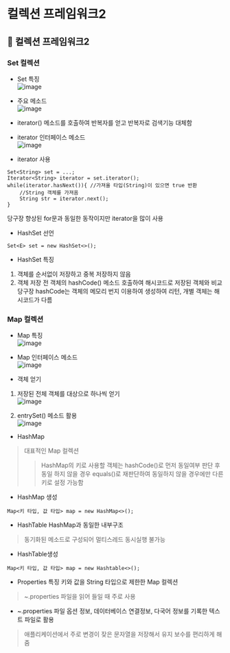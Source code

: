 컬렉션 프레임워크2
==========================
## :wrench: 컬렉션 프레임워크2
### Set 컬렉션  
* Set 특징  
![image](https://user-images.githubusercontent.com/96763658/175210632-0882ac22-0604-4f3f-85d2-1b8b714fe8c5.png)  

* 주요 메소드  
![image](https://user-images.githubusercontent.com/96763658/175210698-7563b3d6-f761-43af-8a2c-207e50bc1af9.png)  

* iterator()
메소드를 호출하여 반복자를 얻고 반복자로 검색기능 대체함

* iterator 인터페이스 메소드  
![image](https://user-images.githubusercontent.com/96763658/175210872-326d9103-613f-4120-bb42-d74c5913bf1d.png)  

* iterator 사용
```
Set<String> set = ...;
Iterator<String> iterator = set.iterator();
while(iterator.hasNext()){ //가져올 타입(String)이 있으면 true 반환
	//String 객체를 가져옴
	String str = iterator.next();
}
```
당구장 향상된 for문과 동일한 동작이지만 iterator을 많이 사용

* HashSet 선언
```
Set<E> set = new HashSet<>();
```
* HashSet 특징
1. 객체를 순서없이 저장하고 중복 저장하지 않음
2. 객체 저장 전 객체의 hashCode() 메소드 호출하여 해시코드로 저장된 객체와 비교
당구장 hashCode는 객체의 메모리 번지 이용하여 생성하여 리턴, 개별 객체는 해시코드가 다름 

### Map 컬렉션
* Map 특징  
![image](https://user-images.githubusercontent.com/96763658/175217599-fa6f508d-b14e-4b2e-9c05-11c5dee5923d.png)  

* Map 인터페이스 메소드  
![image](https://user-images.githubusercontent.com/96763658/175212663-53a36df6-cf2e-4d2a-938e-f10e1b30cb6f.png)


* 객체 얻기
1. 저장된 전체 객체를 대상으로 하나씩 얻기  
![image](https://user-images.githubusercontent.com/96763658/175213009-130fd5b4-bd33-45bb-bd41-021ce9b95801.png)  

2. entrySet() 메소드 활용  
![image](https://user-images.githubusercontent.com/96763658/175213226-4dfd2e14-3257-4ded-a186-bae1906acb03.png)  

* HashMap
> 대표적인 Map 컬렉션
>> HashMap의 키로 사용할 객체는 hashCode()로 먼저 동일여부 판단 후 동일 하지 않을 경우 equals()로 재판단하여 동일하지 않을 경우에만 다른 키로 설정 가능함	

* HashMap 생성
```
Map<키 타입, 값 타입> map = new HashMap<>();
```

* HashTable
HashMap과 동일한 내부구조
> 동기화된 메소드로 구성되어 멀티스레드 동시실행 불가능

* HashTable생성
```
Map<키 타입, 값 타입> map = new Hashtable<>();
```

* Properties 특징
키와 값을 String 타입으로 제한한 Map 컬렉션
> ~.properties 파일을 읽어 들일 때 주로 사용

* ~.properties 파일
옵션 정보, 데이터베이스 연결정보, 다국어 정보를 기록한 텍스트 파일로 활용
> 애플리케이션에서 주로 변경이 잦은 문자열을 저장해서 유지 보수를 편리하게 해줌
